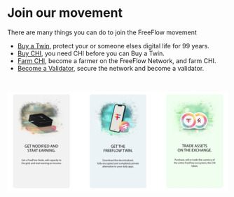 # Join our movement

There are many things you can do to join the FreeFlow movement

- [Buy a Twin](), protect your or someone elses digital life for 99 years.
- [Buy CHI](), you need CHI before you can Buy a Twin.
- [Farm CHI](), become a farmer on the FreeFlow Network, and farm CHI.
- [Become a Validator](), secure the network and become a validator.

<br>

![](img/join_us.png)  



